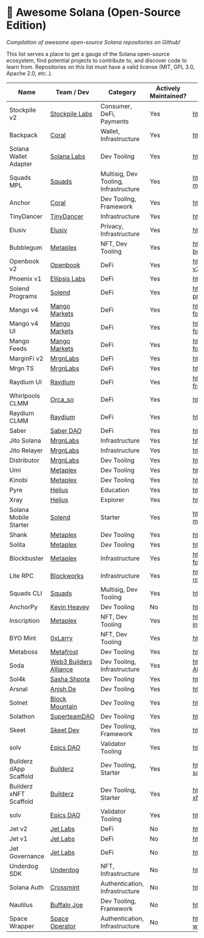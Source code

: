 # 🚀 Awesome Solana (Open-Source Edition)

_Compilation of awesome open-source Solana repositories on Github!_

This list serves a place to get a gauge of the Solana open-source ecosystem, find potential projects to contribute to, and discover code to learn from. Repositories on this list must have a valid license (MIT, GPL 3.0, Apache 2.0, etc..).

| Name                  | Team / Dev                                                    | Category                              | Actively Maintained? | Link                                                     |
| --------------------- | ------------------------------------------------------------- | ------------------------------------- | -------------------- | -------------------------------------------------------- |
| Stockpile v2          | [Stockpile Labs](https://twitter.com/GoStockpile)             | Consumer, DeFi, Payments              | Yes                  | <https://github.com/StockpileLabs/stockpile-v2>          |
| Backpack              | [Coral](https://twitter.com/xNFT_Backpack)                    | Wallet, Infrastructure                | Yes                  | <https://github.com/coral-xyz/backpack>                  |
| Solana Wallet Adapter | [Solana Labs](https://twitter.com/solana)                     | Dev Tooling                           | Yes                  | <https://github.com/solana-labs/wallet-adapter>          |
| Squads MPL            | [Squads](https://twitter.com/squadsprotocol)                  | Multisig, Dev Tooling, Infrastructure | Yes                  | <https://github.com/Squads-Protocol/squads-mpl>          |
| Anchor                | [Coral](https://twitter.com/xNFT_Backpack)                    | Dev Tooling, Framework                | Yes                  | <https://github.com/coral-xyz/anchor>                    |
| TinyDancer            | [TinyDancer](https://twitter.com/tinydancerio)                | Infrastructure                        | Yes                  | <https://github.com/tinydancer-io/tinydancer>            |
| Elusiv                | [Elusiv](https://twitter.com/elusivprivacy)                   | Privacy, Infrastructure               | Yes                  | <https://github.com/elusiv-privacy/elusiv>               |
| Bubblegum             | [Metaplex](https://twitter.com/metaplex)                      | NFT, Dev Tooling                      | Yes                  | <https://github.com/metaplex-foundation/mpl-bubblegum>   |
| Openbook v2           | [Openbook](https://twitter.com/openbookdex)                   | DeFi                                  | Yes                  | <https://github.com/openbook-dex/openbook-v2>            |
| Phoenix v1            | [Ellipsis Labs](https://twitter.com/ellipsis_labs)            | DeFi                                  | Yes                  | <https://github.com/Ellipsis-Labs/phoenix-v1>            |
| Solend Programs       | [Solend](https://twitter.com/solendprotocol)                  | DeFi                                  | Yes                  | <https://github.com/solendprotocol/solana-program-library>|
| Mango v4              | [Mango Markets](https://twitter.com/mangomarkets)             | DeFi                                  | Yes                  | <https://github.com/blockworks-foundation/mango-v4>      |
| Mango v4 UI           | [Mango Markets](https://twitter.com/mangomarkets)             | DeFi                                  | Yes                  | <https://github.com/blockworks-foundation/mango-v4-ui>   |
| Mango Feeds           | [Mango Markets](https://twitter.com/mangomarkets)             | DeFi                                  | Yes                  | <https://github.com/blockworks-foundation/mango-feeds>   |
| MarginFi v2           | [MrgnLabs](https://twitter.com/marginfi)                      | DeFi                                  | Yes                  | <https://github.com/mrgnlabs/marginfi-v2>                |
| Mrgn TS               | [MrgnLabs](https://twitter.com/marginfi)                      | DeFi                                  | Yes                  | <https://github.com/mrgnlabs/mrgn-ts>                    |
| Raydium UI            | [Raydium](https://twitter.com/raydiumprotocol)                | DeFi                                  | Yes                  | <https://github.com/raydium-io/raydium-frontend>         |
| Whirlpools CLMM       | [Orca_so](https://twitter.com/orca_so)                        | DeFi                                  | Yes                  | <https://github.com/orca-so/whirlpools>                  |
| Raydium CLMM          | [Raydium](https://twitter.com/RaydiumProtocol)                | DeFi                                  | Yes                  | <https://github.com/raydium-io/raydium-clmm>             |
| Saber                 | [Saber DAO](https://twitter.com/The_Saber_DAO)                | DeFi                                  | Yes                  | <https://github.com/saber-hq/stable-swap>                |
| Jito Solana           | [MrgnLabs](https://twitter.com/jito_sol)                      | Infrastructure                        | Yes                  | <https://github.com/jito-foundation/jito-solana>         |
| Jito Relayer          | [MrgnLabs](https://twitter.com/jito_sol)                      | Infrastructure                        | Yes                  | <https://github.com/jito-foundation/jito-relayer>        |
| Distributor           | [MrgnLabs](https://twitter.com/jito_sol)                      | Dev Tooling                           | Yes                  | <https://github.com/jito-foundation/distributor>         |
| Umi                   | [Metaplex](https://twitter.com/metaplex)                      | Dev Tooling                           | Yes                  | <https://github.com/metaplex-foundation/umi>             |
| Kinobi                | [Metaplex](https://twitter.com/metaplex)                      | Dev Tooling                           | Yes                  | <https://github.com/metaplex-foundation/kinobi>          |
| Pyre                  | [Helius](https://twitter.com/heliuslabs)                      | Education                             | Yes                  | <https://github.com/helius-labs/pyre>                    |
| Xray                  | [Helius](https://twitter.com/heliuslabs)                      | Explorer                              | Yes                  | <https://github.com/helius-labs/xray>                    |
| Solana Mobile Starter | [Solend](https://twitter.com/solendprotocol)                  | Starter                               | Yes                  | <https://github.com/solendprotocol/solana-mobile-starter-kit>|
| Shank                 | [Metaplex](https://twitter.com/metaplex)                      | Dev Tooling                           | Yes                  | <https://github.com/metaplex-foundation/shank>           |
| Solita                | [Metaplex](https://twitter.com/metaplex)                      | Dev Tooling                           | Yes                  | <https://github.com/metaplex-foundation/solita>          |
| Blockbuster           | [Metaplex](https://twitter.com/metaplex)                      | Infrastructure                        | Yes                  | <https://github.com/metaplex-foundation/blockbuster>     |
| Lite RPC              | [Blockworks](https://twitter.com/blockworks_)                 | Infrastructure                        | Yes                  | <https://github.com/blockworks-foundation/lite-rpc>      |
| Squads CLI            | [Squads](https://twitter.com/squadsprotocol)                  | Multisig, Dev Tooling                 | Yes                  | <https://github.com/Squads-Protocol/squads-cli>          |
| AnchorPy              | [Kevin Heavey](https://twitter.com/metaplex)                  | Dev Tooling                           | No                   | <https://github.com/kevinheavey/anchorpy>                |
| Inscription           | [Metaplex](https://twitter.com/metaplex)                      | NFT, Dev Tooling                      | Yes                  | <https://github.com/metaplex-foundation/mpl-inscription> |
| BYO Mint              | [0xLarry](https://twitter.com/0xLarry8)                       | NFT, Dev Tooling                      | Yes                  | <https://github.com/0xlarry/byo_mint>                    |
| Metaboss              | [Metafrost](https://github.com/samuelvanderwaal/metaboss)     | Dev Tooling                           | Yes                  | <https://github.com/samuelvanderwaal/metaboss>           |
| Soda                  | [Web3 Builders Alliance](https://twitter.com/comebuidlwithus) | Dev Tooling, Infrastructure           | Yes                  | <https://github.com/Web3-Builders-Alliance/soda>         |
| Sol4k                 | [Sasha Shpota](https://twitter.com/sashashpota)               | Dev Tooling                           | Yes                  | <https://github.com/sol4k/sol4k>                         |
| Arsnal                | [Anish De](https://twitter.com/anishde10)                     | Dev Tooling                           | Yes                  | <https://github.com/AnishDe12020/arsnal>                 |
| Solnet                | [Block Mountain](https://twitter.com/blockmountainio)         | Dev Tooling                           | Yes                  | <https://github.com/bmresearch/Solnet>                   |
| Solathon              | [SuperteamDAO](https://twitter.com/superteamdao)              | Dev Tooling                           | Yes                  | <https://github.com/SuperteamDAO/solathon>               |
| Skeet                 | [Skeet Dev](https://twitter.com/SkeetDev)                     | Dev Tooling, Framework                | Yes                  | <https://github.com/elsoul/skeet-cli>                    |
| solv                  | [Epics DAO](https://twitter.com/EpicsDAO2)                    | Validator Tooling                     | Yes                  | <https://github.com/EpicsDAO/solv>                       |
| Builderz dApp Scaffold| [Builderz](https://twitter.com/builderz__)                    | Dev Tooling, Starter                  | Yes                  | <https://github.com/builderz-labs/builderz-solana-dapp-scaffold>|
| Builderz xNFT Scaffold| [Builderz](https://twitter.com/builderz__)                    | Dev Tooling, Starter                  | Yes                  | <https://github.com/builderz-labs/builderz-xNFT-scaffold-next>|
| solv                  | [Epics DAO](https://twitter.com/EpicsDAO2)                    | Validator Tooling                     | Yes                  | <https://github.com/EpicsDAO/solv>                       |
| Jet v2                | [Jet Labs](https://twitter.com/jetprotocol)                   | DeFi                                  | No                   | <https://github.com/jet-lab/jet-v2>                      |
| Jet v1                | [Jet Labs](https://twitter.com/jetprotocol)                   | DeFi                                  | No                   | <https://github.com/jet-lab/jet-v1>                      |
| Jet Governance        | [Jet Labs](https://twitter.com/jetprotocol)                   | DeFi                                  | No                   | <https://github.com/jet-lab/jet-governance>              |
| Underdog SDK          | [Underdog](https://twitter.com/backanunderdog)                | NFT, Infrastructure                   | No                   | <https://github.com/UnderdogProtocol/js>                 |
| Solana Auth           | [Crossmint](https://twitter.com/crossmint)                    | Authentication, Infrastructure        | No                   | <https://github.com/Crossmint/solana-auth>               |
| Nautilus              | [Buffalo Joe](https://twitter.com/realbuffalojoe)             | Dev Tooling, Framework                | No                   | <https://github.com/nautilus-project/nautilus>           |
| Space Wrapper         | [Space Operator](https://twitter.com/_space_operator)         | Authentication, Infrastructure        | No                   | <https://github.com/space-operator/space-wrapper>        |
